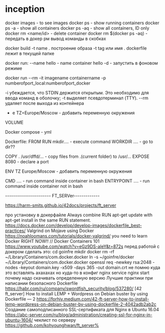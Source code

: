 # inception

docker images - to see images
docker ps - show running containers
docker ps -a - show all containers
docker ps -aq - show all containers, ID only
docker rm <name/id> - delete container
docker rm $(docker ps -aq) - передать в докер рм вывод команды в скобках


docker build -t name . построение образа
  -t tag или имя
  . dockerfile лежит в текущей папке


docker run:
--name hello - name container hello
-d - запустить в фоновом режиме

docker run --rm -it imagename containername -p numberofport_local:numberofport_docker 

  -i убеждается, что STDIN держится открытым. Это необходимо для ввода команд в оболочку;
  -t выделяет псевдотерминал (TTY).
  --rm удаляет после выхода из контейнера
  - e TZ=Europe/Moscow - добавить переменную окружения

VOLUME


Docker compose - yml



Dockerfile:
FROM
RUN mkdir.... - execute command
WORKDIR .... - go to dir??

COPY . /usr/dffd/... - copy files from .(current folder) to /usr/...
EXPOSE 8080 - declare a port

ENV TZ Europe/Moscow - добавить переменную окружения

CMD .... - run command inside container in bash
ENTRYPOINT .... - run command inside container not in bash




----------------------- FT_SERVer-------------


https://harm-smits.github.io/42docs/projects/ft_server

про установку в докерфайле
Always combine RUN apt-get update with apt-get install in the same RUN statement.
https://docs.docker.com/develop/develop-images/dockerfile_best-practices/
Valgrind on Mojave using Docker
https://noahloomans.com/tutorials/docker-valgrind/
you need to learn Docker RIGHT NOW!! // Docker Containers 101
https://www.youtube.com/watch?v=eGz9DS-aIeY&t=872s
перед работой с докером сделать это:
cd goinfre
mkdir docker
rm -rf ~/Library/Containers/com.docker.docker
ln -s ~/goinfre/docker ~/Library/Containers/com.docker.docker
openssl req -newkey rsa:2048 -nodes -keyout domain.key -x509 -days 365 -out domain.crt
не помню куда это вставлять ахахахах но куда-то в конфиг nginx
service nginx start
почему надо скачивать определенную версию
Лучшие практики при написании безопасного Dockerfile
https://habr.com/ru/company/swordfish_security/blog/537280/
[42 ft_server] How to install LEMP + Wordpress on Debian buster by using Dockerfile — 2
https://forhjy.medium.com/42-ft-server-how-to-install-lemp-wordpress-on-debian-buster-by-using-dockerfile-2-4042adb2ab2c
Создание самоподписанного SSL-сертификата для Nginx в Ubuntu 16.04
https://abc-server.com/ru/blog/administration/creating-ssl-for-nginx-in-ubuntu-1604/
чеклист по серверу
https://github.com/kohyounghwan/ft_server% 
